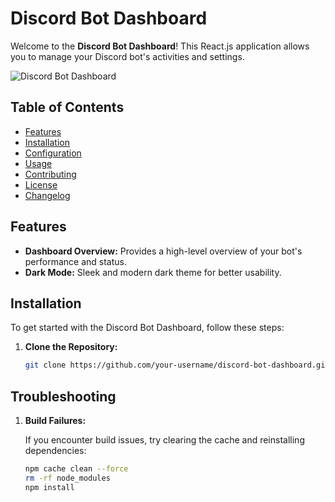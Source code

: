 # Discord Bot Dashboard

Welcome to the **Discord Bot Dashboard**! This React.js application allows you to manage your Discord bot's activities and settings.

![Discord Bot Dashboard](https://img.shields.io/badge/Discord_Bot_Dashboard-React.js-blue)

## Table of Contents

- [Features](#features)
- [Installation](#installation)
- [Configuration](#configuration)
- [Usage](#usage)
- [Contributing](#contributing)
- [License](#license)
- [Changelog](#changelog)

## Features

- **Dashboard Overview:** Provides a high-level overview of your bot's performance and status.
- **Dark Mode:** Sleek and modern dark theme for better usability.

## Installation

To get started with the Discord Bot Dashboard, follow these steps:

1. **Clone the Repository:**

   ```bash
   git clone https://github.com/your-username/discord-bot-dashboard.git

## Troubleshooting

1. **Build Failures:**

   If you encounter build issues, try clearing the cache and reinstalling dependencies:

   ```bash
   npm cache clean --force
   rm -rf node_modules
   npm install
